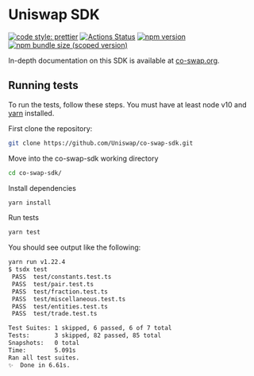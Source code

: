 # Uniswap SDK

[![code style: prettier](https://img.shields.io/badge/code_style-prettier-ff69b4.svg?style=flat-square)](https://github.com/prettier/prettier)
[![Actions Status](https://github.com/Uniswap/co-swap-sdk/workflows/CI/badge.svg)](https://github.com/Uniswap/co-swap-sdk)
[![npm version](https://img.shields.io/npm/v/@co-swap/sdk/latest.svg)](https://www.npmjs.com/package/@co-swap/sdk/v/latest)
[![npm bundle size (scoped version)](https://img.shields.io/bundlephobia/minzip/@co-swap/sdk/latest.svg)](https://bundlephobia.com/result?p=@co-swap/sdk@latest)

In-depth documentation on this SDK is available at [co-swap.org](https://co-swap.org/docs/v2/SDK/getting-started/).

## Running tests

To run the tests, follow these steps. You must have at least node v10 and [yarn](https://yarnpkg.com/) installed.

First clone the repository:

```sh
git clone https://github.com/Uniswap/co-swap-sdk.git
```

Move into the co-swap-sdk working directory

```sh
cd co-swap-sdk/
```

Install dependencies

```sh
yarn install
```

Run tests

```sh
yarn test
```

You should see output like the following:

```sh
yarn run v1.22.4
$ tsdx test
 PASS  test/constants.test.ts
 PASS  test/pair.test.ts
 PASS  test/fraction.test.ts
 PASS  test/miscellaneous.test.ts
 PASS  test/entities.test.ts
 PASS  test/trade.test.ts

Test Suites: 1 skipped, 6 passed, 6 of 7 total
Tests:       3 skipped, 82 passed, 85 total
Snapshots:   0 total
Time:        5.091s
Ran all test suites.
✨  Done in 6.61s.
```
